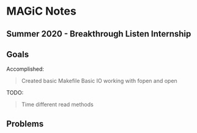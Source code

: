 # MAGiC Notes
## Summer 2020 - Breakthrough Listen Internship

## Goals
Accomplished:
> Created basic Makefile
> Basic IO working with fopen and open

TODO:
> Time different read methods

## Problems